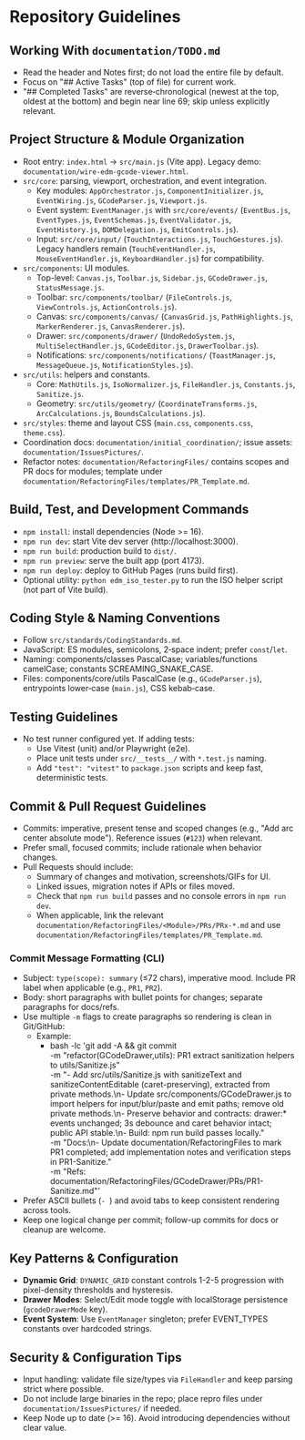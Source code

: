 # Repository Guidelines

## Working With `documentation/TODO.md`
- Read the header and Notes first; do not load the entire file by default.
- Focus on "## Active Tasks" (top of file) for current work.
- "## Completed Tasks" are reverse‑chronological (newest at the top, oldest at the bottom) and begin near line 69; skip unless explicitly relevant.

## Project Structure & Module Organization
- Root entry: `index.html` → `src/main.js` (Vite app). Legacy demo: `documentation/wire-edm-gcode-viewer.html`.
- `src/core`: parsing, viewport, orchestration, and event integration.
  - Key modules: `AppOrchestrator.js`, `ComponentInitializer.js`, `EventWiring.js`, `GCodeParser.js`, `Viewport.js`.
  - Event system: `EventManager.js` with `src/core/events/` (`EventBus.js`, `EventTypes.js`, `EventSchemas.js`, `EventValidator.js`, `EventHistory.js`, `DOMDelegation.js`, `EmitControls.js`).
  - Input: `src/core/input/` (`TouchInteractions.js`, `TouchGestures.js`). Legacy handlers remain (`TouchEventHandler.js`, `MouseEventHandler.js`, `KeyboardHandler.js`) for compatibility.
- `src/components`: UI modules.
  - Top-level: `Canvas.js`, `Toolbar.js`, `Sidebar.js`, `GCodeDrawer.js`, `StatusMessage.js`.
  - Toolbar: `src/components/toolbar/` (`FileControls.js`, `ViewControls.js`, `ActionControls.js`).
  - Canvas: `src/components/canvas/` (`CanvasGrid.js`, `PathHighlights.js`, `MarkerRenderer.js`, `CanvasRenderer.js`).
  - Drawer: `src/components/drawer/` (`UndoRedoSystem.js`, `MultiSelectHandler.js`, `GCodeEditor.js`, `DrawerToolbar.js`).
  - Notifications: `src/components/notifications/` (`ToastManager.js`, `MessageQueue.js`, `NotificationStyles.js`).
- `src/utils`: helpers and constants.
  - Core: `MathUtils.js`, `IsoNormalizer.js`, `FileHandler.js`, `Constants.js`, `Sanitize.js`.
  - Geometry: `src/utils/geometry/` (`CoordinateTransforms.js`, `ArcCalculations.js`, `BoundsCalculations.js`).
- `src/styles`: theme and layout CSS (`main.css`, `components.css`, `theme.css`).
- Coordination docs: `documentation/initial_coordination/`; issue assets: `documentation/IssuesPictures/`.
- Refactor notes: `documentation/RefactoringFiles/` contains scopes and PR docs for modules; template under `documentation/RefactoringFiles/templates/PR_Template.md`.

## Build, Test, and Development Commands
- `npm install`: install dependencies (Node >= 16).
- `npm run dev`: start Vite dev server (http://localhost:3000).
- `npm run build`: production build to `dist/`.
- `npm run preview`: serve the built app (port 4173).
- `npm run deploy`: deploy to GitHub Pages (runs build first).
- Optional utility: `python edm_iso_tester.py` to run the ISO helper script (not part of Vite build).

## Coding Style & Naming Conventions
- Follow `src/standards/CodingStandards.md`.
- JavaScript: ES modules, semicolons, 2‑space indent; prefer `const`/`let`.
- Naming: components/classes PascalCase; variables/functions camelCase; constants SCREAMING_SNAKE_CASE.
- Files: components/core/utils PascalCase (e.g., `GCodeParser.js`), entrypoints lower‑case (`main.js`), CSS kebab‑case.

## Testing Guidelines
- No test runner configured yet. If adding tests:
  - Use Vitest (unit) and/or Playwright (e2e).
  - Place unit tests under `src/__tests__/` with `*.test.js` naming.
  - Add `"test": "vitest"` to `package.json` scripts and keep fast, deterministic tests.

## Commit & Pull Request Guidelines
- Commits: imperative, present tense and scoped changes (e.g., "Add arc center absolute mode"). Reference issues (`#123`) when relevant.
- Prefer small, focused commits; include rationale when behavior changes.
- Pull Requests should include:
  - Summary of changes and motivation, screenshots/GIFs for UI.
  - Linked issues, migration notes if APIs or files moved.
  - Check that `npm run build` passes and no console errors in `npm run dev`.
  - When applicable, link the relevant `documentation/RefactoringFiles/<Module>/PRs/PRx-*.md` and use `documentation/RefactoringFiles/templates/PR_Template.md`.

### Commit Message Formatting (CLI)
- Subject: `type(scope): summary` (≤72 chars), imperative mood. Include PR label when applicable (e.g., `PR1`, `PR2`).
- Body: short paragraphs with bullet points for changes; separate paragraphs for docs/refs.
- Use multiple `-m` flags to create paragraphs so rendering is clean in Git/GitHub:
  - Example:
    - bash -lc 'git add -A && git commit \
      -m "refactor(GCodeDrawer,utils): PR1 extract sanitization helpers to utils/Sanitize.js" \
      -m "- Add src/utils/Sanitize.js with sanitizeText and sanitizeContentEditable (caret-preserving), extracted from private methods.\n- Update src/components/GCodeDrawer.js to import helpers for input/blur/paste and emit paths; remove old private methods.\n- Preserve behavior and contracts: drawer:* events unchanged; 3s debounce and caret behavior intact; public API stable.\n- Build: npm run build passes locally." \
      -m "Docs:\n- Update documentation/RefactoringFiles to mark PR1 completed; add implementation notes and verification steps in PR1-Sanitize." \
      -m "Refs: documentation/RefactoringFiles/GCodeDrawer/PRs/PR1-Sanitize.md"'
- Prefer ASCII bullets (`- `) and avoid tabs to keep consistent rendering across tools.
- Keep one logical change per commit; follow-up commits for docs or cleanup are welcome.

## Key Patterns & Configuration
- **Dynamic Grid**: `DYNAMIC_GRID` constant controls 1-2-5 progression with pixel-density thresholds and hysteresis.
- **Drawer Modes**: Select/Edit mode toggle with localStorage persistence (`gcodeDrawerMode` key).
- **Event System**: Use `EventManager` singleton; prefer EVENT_TYPES constants over hardcoded strings.

## Security & Configuration Tips
- Input handling: validate file size/types via `FileHandler` and keep parsing strict where possible.
- Do not include large binaries in the repo; place repro files under `documentation/IssuesPictures/` if needed.
- Keep Node up to date (>= 16). Avoid introducing dependencies without clear value.
